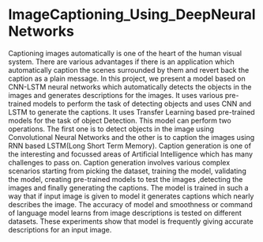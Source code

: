 # ImageCaptioning_Using_DeepNeuralNetworks
Captioning images automatically is one of the heart of the human visual system. There are
various advantages if there is an application which automatically caption the scenes
surrounded by them and revert back the caption as a plain message. In this project, we present
a model based on CNN-LSTM neural networks which automatically detects the objects in the
images and generates descriptions for the images. It uses various pre-trained models to
perform the task of detecting objects and uses CNN and LSTM to generate the captions. It
uses Transfer Learning based pre-trained models for the task of object Detection. This model
can perform two operations. The first one is to detect objects in the image using
Convolutional Neural Networks and the other is to caption the images using RNN based
LSTM(Long Short Term Memory). Caption generation is one of the interesting and focussed areas of Artificial
Intelligence which has many challenges to pass on. Caption generation involves various
complex scenarios starting from picking the dataset, training the model, validating the model,
creating pre-trained models to test the images ,detecting the images and finally generating the
captions. The model is trained in such a way that if input image is given
to model it generates captions which nearly describes the image.
The accuracy of model and smoothness or command of language
model learns from image descriptions is tested on different
datasets. These experiments show that model is frequently giving
accurate descriptions for an input image.
